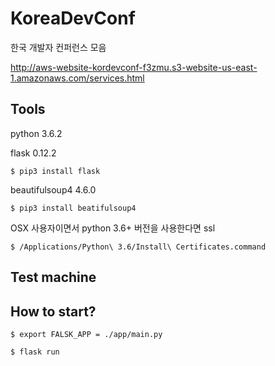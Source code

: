 # KoreaDevConf

한국 개발자 컨퍼런스 모음

http://aws-website-kordevconf-f3zmu.s3-website-us-east-1.amazonaws.com/services.html

## Tools

python 3.6.2

flask 0.12.2 

    $ pip3 install flask

beautifulsoup4 4.6.0

    $ pip3 install beatifulsoup4

OSX 사용자이면서 python 3.6+ 버전을 사용한다면 ssl 

    $ /Applications/Python\ 3.6/Install\ Certificates.command

## Test machine 

## How to start? 

    $ export FALSK_APP = ./app/main.py

    $ flask run